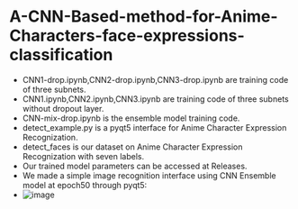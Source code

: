 # A-CNN-Based-method-for-Anime-Characters-face-expressions-classification

- CNN1-drop.ipynb,CNN2-drop.ipynb,CNN3-drop.ipynb are training code of three subnets.
- CNN1.ipynb,CNN2.ipynb,CNN3.ipynb are training code of three subnets without dropout layer.
- CNN-mix-drop.ipynb is the ensemble model training code.
- detect_example.py is a pyqt5 interface for Anime Character Expression Recognization.
- detect_faces is our dataset on Anime Character Expression Recognization with seven labels.
- Our trained model parameters can be accessed at Releases.
- We made a simple image recognition interface using CNN Ensemble model at epoch50 through pyqt5:
- ![image](https://user-images.githubusercontent.com/61106510/187221232-7a9d9851-6ee2-4f55-8914-1264efb64c9b.png)
